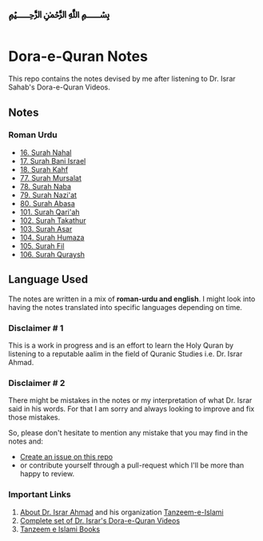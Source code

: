 # ﷽

# Dora-e-Quran Notes

This repo contains the notes devised by me after listening to Dr. Israr Sahab's Dora-e-Quran Videos.

## Notes
### Roman Urdu
- [16. Surah Nahal](notes/roman-urdu/16_Surah_Nahal.md)
- [17. Surah Bani Israel](notes/roman-urdu/17_Surah_Bani_Israel.md)
- [18. Surah Kahf](notes/roman-urdu/18_Surah_Kahf.md)
- [77. Surah Mursalat](notes/roman-urdu/77_Surah_Mursalat.md)
- [78. Surah Naba](notes/roman-urdu/78_Surah_Naba.md)
- [79. Surah Nazi'at](notes/roman-urdu/79_Surah_Nazi'at.md)
- [80. Surah Abasa](notes/roman-urdu/80_Surah_Abasa.md)
- [101. Surah Qari'ah](notes/roman-urdu/101_Surah_Qari'ah.md)
- [102. Surah Takathur](notes/roman-urdu/102_Surah_Takathur.md)
- [103. Surah Asar](notes/roman-urdu/103_Surah_Asar.md)
- [104. Surah Humaza](notes/roman-urdu/104_Surah_Humaza.md)
- [105. Surah Fil](notes/roman-urdu/105_Surah_Fil.md)
- [106. Surah Quraysh](notes/roman-urdu/106_Surah_Quraysh.md)

## Language Used

The notes are written in a mix of **roman-urdu and english**.
I might look into having the notes translated into specific languages depending on time.

### Disclaimer # 1

This is a work in progress and is an effort to learn the Holy Quran by listening to a reputable aalim in the field of Quranic Studies i.e. Dr. Israr Ahmad.

### Disclaimer # 2

There might be mistakes in the notes or my interpretation of what Dr. Israr said in his words. For that I am sorry and always looking to improve and fix those mistakes.

So, please don't hesitate to mention any mistake that you may find in the notes and:
- [Create an issue on this repo](https://github.com/miankhalid/dora-e-quran/issues)
- or contribute yourself through a pull-request which I'll be more than happy to review.

### Important Links
1. [About Dr. Israr Ahmad](https://en.wikipedia.org/wiki/Israr_Ahmed) and his organization [Tanzeem-e-Islami](https://tanzeem.org/)
2. [Complete set of Dr. Israr's Dora-e-Quran Videos](http://tanzeem.info/?tabid=62&ViewTypeID=C&MediaTypeID=2&MediaDetailID=103)
3. [Tanzeem e Islami Books](http://204.12.241.218/videos/tanzeem/videos/BOOKS/)
